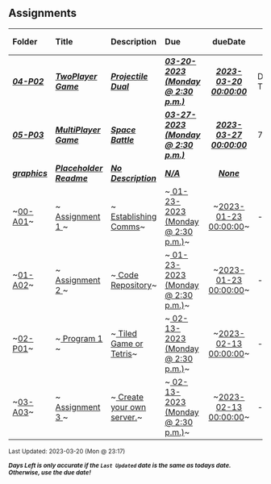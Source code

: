 ## Assignments

| Folder | Title | Description | Due | dueDate | Days Left<sup>*</sup> |
|:------|:------|:------|:------|:-----:|-----|
| ***<a href="https://github.com/rugbyprof/5443-2D-Gaming/tree/master/Assignments/04-P02">04-P02</a>*** | ***<a href="https://github.com/rugbyprof/5443-2D-Gaming/tree/master/Assignments/04-P02"> TwoPlayer Game </a>*** | ***<a href="https://github.com/rugbyprof/5443-2D-Gaming/tree/master/Assignments/04-P02"> Projectile Dual</a>*** | ***<a href="https://github.com/rugbyprof/5443-2D-Gaming/tree/master/Assignments/04-P02"> 03-20-2023 (Monday @ 2:30 p.m.)</a>*** | ***<a href="https://github.com/rugbyprof/5443-2D-Gaming/tree/master/Assignments/04-P02">2023-03-20 00:00:00</a>*** | DUE TODAY! |
| ***<a href="https://github.com/rugbyprof/5443-2D-Gaming/tree/master/Assignments/05-P03">05-P03</a>*** | ***<a href="https://github.com/rugbyprof/5443-2D-Gaming/tree/master/Assignments/05-P03"> MultiPlayer Game </a>*** | ***<a href="https://github.com/rugbyprof/5443-2D-Gaming/tree/master/Assignments/05-P03"> Space Battle</a>*** | ***<a href="https://github.com/rugbyprof/5443-2D-Gaming/tree/master/Assignments/05-P03"> 03-27-2023 (Monday @ 2:30 p.m.)</a>*** | ***<a href="https://github.com/rugbyprof/5443-2D-Gaming/tree/master/Assignments/05-P03">2023-03-27 00:00:00</a>*** | 7 |
| ***<a href="https://github.com/rugbyprof/5443-2D-Gaming/tree/master/Assignments/graphics">graphics</a>*** | ***<a href="https://github.com/rugbyprof/5443-2D-Gaming/tree/master/Assignments/graphics"> Placeholder Readme </a>*** | ***<a href="https://github.com/rugbyprof/5443-2D-Gaming/tree/master/Assignments/graphics"> No Description</a>*** | ***<a href="https://github.com/rugbyprof/5443-2D-Gaming/tree/master/Assignments/graphics">N/A</a>*** | ***<a href="https://github.com/rugbyprof/5443-2D-Gaming/tree/master/Assignments/graphics">None</a>*** |  |
| ~<a href="https://github.com/rugbyprof/5443-2D-Gaming/tree/master/Assignments/00-A01">00-A01</a>~ | ~<a href="https://github.com/rugbyprof/5443-2D-Gaming/tree/master/Assignments/00-A01"> Assignment 1 </a>~ | ~<a href="https://github.com/rugbyprof/5443-2D-Gaming/tree/master/Assignments/00-A01"> Establishing Comms</a>~ | ~<a href="https://github.com/rugbyprof/5443-2D-Gaming/tree/master/Assignments/00-A01"> 01-23-2023 (Monday @ 2:30 p.m.)</a>~ | ~<a href="https://github.com/rugbyprof/5443-2D-Gaming/tree/master/Assignments/00-A01">2023-01-23 00:00:00</a>~ | ---- |
| ~<a href="https://github.com/rugbyprof/5443-2D-Gaming/tree/master/Assignments/01-A02">01-A02</a>~ | ~<a href="https://github.com/rugbyprof/5443-2D-Gaming/tree/master/Assignments/01-A02"> Assignment 2 </a>~ | ~<a href="https://github.com/rugbyprof/5443-2D-Gaming/tree/master/Assignments/01-A02"> Code Repository</a>~ | ~<a href="https://github.com/rugbyprof/5443-2D-Gaming/tree/master/Assignments/01-A02"> 01-23-2023 (Monday @ 2:30 p.m.)</a>~ | ~<a href="https://github.com/rugbyprof/5443-2D-Gaming/tree/master/Assignments/01-A02">2023-01-23 00:00:00</a>~ | ---- |
| ~<a href="https://github.com/rugbyprof/5443-2D-Gaming/tree/master/Assignments/02-P01">02-P01</a>~ | ~<a href="https://github.com/rugbyprof/5443-2D-Gaming/tree/master/Assignments/02-P01"> Program 1 </a>~ | ~<a href="https://github.com/rugbyprof/5443-2D-Gaming/tree/master/Assignments/02-P01"> Tiled Game or Tetris</a>~ | ~<a href="https://github.com/rugbyprof/5443-2D-Gaming/tree/master/Assignments/02-P01"> 02-13-2023 (Monday @ 2:30 p.m.)</a>~ | ~<a href="https://github.com/rugbyprof/5443-2D-Gaming/tree/master/Assignments/02-P01">2023-02-13 00:00:00</a>~ | ---- |
| ~<a href="https://github.com/rugbyprof/5443-2D-Gaming/tree/master/Assignments/03-A03">03-A03</a>~ | ~<a href="https://github.com/rugbyprof/5443-2D-Gaming/tree/master/Assignments/03-A03"> Assignment 3 </a>~ | ~<a href="https://github.com/rugbyprof/5443-2D-Gaming/tree/master/Assignments/03-A03"> Create your own server.</a>~ | ~<a href="https://github.com/rugbyprof/5443-2D-Gaming/tree/master/Assignments/03-A03"> 02-13-2023 (Monday @ 2:30 p.m.)</a>~ | ~<a href="https://github.com/rugbyprof/5443-2D-Gaming/tree/master/Assignments/03-A03">2023-02-13 00:00:00</a>~ | ---- |

<sup>Last Updated: 2023-03-20 (Mon @ 23:17)</sup> 

<sup>***Days Left is only accurate if the `Last Updated` date is the same as todays date. Otherwise, use the due date!***</sup> 